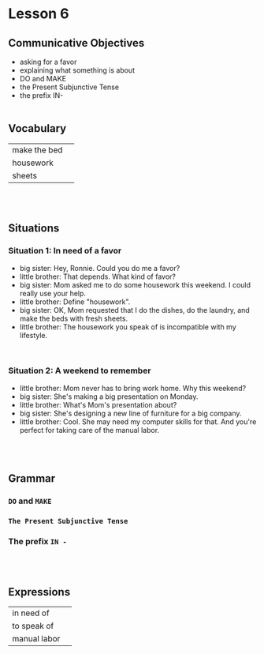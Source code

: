 # Lesson 6


## Communicative Objectives
- asking for a favor
- explaining what something is about
- DO and MAKE
- the Present Subjunctive Tense
- the prefix IN-
<br><br>


## Vocabulary

|    |    |
|:---|:---|
| make the bed |  |
| housework |  |
| sheets |  |


<br><br>


## Situations
### Situation 1: In need of a favor
- big sister: Hey, Ronnie. Could you do me a favor?
- little brother: That depends. What kind of favor?
- big sister: Mom asked me to do some housework this weekend. I could really use your help.
- little brother: Define "housework".
- big sister: OK, Mom requested that I do the dishes, do the laundry, and make the beds with fresh sheets.
- little brother: The housework you speak of is incompatible with my lifestyle.
<br>

### Situation 2: A weekend to remember
-  little brother:  Mom never has to bring work home. Why this weekend?
- big sister: She's making a big presentation on Monday.
- little brother: What's Mom's presentation about?
- big sister: She's designing a new line of furniture for a big company.
- little brother: Cool. She may need my computer skills for that. And you're perfect for taking care of the manual labor.

<br><br>


## Grammar
### ```DO``` and ```MAKE```

### ```The Present Subjunctive Tense```

### The prefix ```IN -```

<br><br>


## Expressions

|    |    |
|:---|:---|
| in need of |  |
| to speak of |  |
| manual labor |  |

